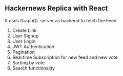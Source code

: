 Hackernews Replica with React
------------------------------
It uses GraphQL server as backend to fetch the Feed

1. Create Link
2. User Signup
3. User Login
4. JWT Authentication
5. Pagination
6. Real time Subscription for new feed and new vote
7. Sorting by vote
8. Search functionality


